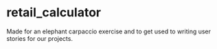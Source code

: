 # retail_calculator

Made for an elephant carpaccio exercise and to get used to writing user stories for our projects.
